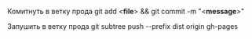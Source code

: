 Комитнуть в ветку прода
git add &lt;**file**&gt; && git commit -m "&lt;**message**&gt;"

Запушить в ветку прода
git subtree push --prefix dist origin gh-pages
